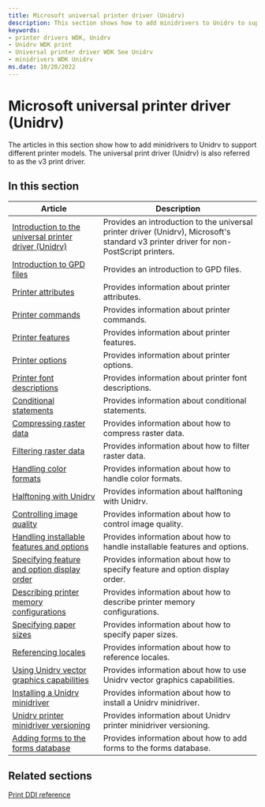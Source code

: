 ```yaml
---
title: Microsoft universal printer driver (Unidrv)
description: This section shows how to add minidrivers to Unidrv to support different printer models.
keywords:
- printer drivers WDK, Unidrv
- Unidrv WDK print
- Universal printer driver WDK See Unidrv
- minidrivers WDK Unidrv
ms.date: 10/20/2022
---
```


# Microsoft universal printer driver (Unidrv)

The articles in this section show how to add minidrivers to Unidrv to support different printer models. The universal print driver (Unidrv) is also referred to as the v3 print driver.

## In this section

| Article | Description |
|---|---|
| [Introduction to the universal printer driver (Unidrv)](introduction-to-the-universal-printer-driver.md) | Provides an introduction to the universal printer driver (Unidrv), Microsoft's standard v3 printer driver for non-PostScript printers. |
| [Introduction to GPD files](introduction-to-gpd-files.md) | Provides an introduction to GPD files. |
| [Printer attributes](printer-attributes.md) | Provides information about printer attributes. |
| [Printer commands](printer-commands.md) | Provides information about printer commands. |
| [Printer features](printer-features.md) | Provides information about printer features. |
| [Printer options](printer-options.md) | Provides information about printer options. |
| [Printer font descriptions](printer-font-descriptions.md) | Provides information about printer font descriptions. |
| [Conditional statements](conditional-statements.md) | Provides information about conditional statements. |
| [Compressing raster data](compressing-raster-data.md) | Provides information about how to compress raster data. |
| [Filtering raster data](filtering-raster-data.md) | Provides information about how to filter raster data. |
| [Handling color formats](handling-color-formats.md) | Provides information about how to handle color formats. |
| [Halftoning with Unidrv](halftoning-with-unidrv.md) | Provides information about halftoning with Unidrv. |
| [Controlling image quality](controlling-image-quality.md) | Provides information about how to control image quality. |
| [Handling installable features and options](handling-installable-features-and-options.md) | Provides information about how to handle installable features and options. |
| [Specifying feature and option display order](specifying-feature-and-option-display-order.md) | Provides information about how to specify feature and option display order. |
| [Describing printer memory configurations](describing-printer-memory-configurations.md) | Provides information about how to describe printer memory configurations. |
| [Specifying paper sizes](specifying-paper-sizes.md) | Provides information about how to specify paper sizes. |
| [Referencing locales](referencing-locales.md) | Provides information about how to reference locales. |
| [Using Unidrv vector graphics capabilities](using-unidrv-vector-graphics-capabilities.md) | Provides information about how to use Unidrv vector graphics capabilities. |
| [Installing a Unidrv minidriver](installing-a-unidrv-minidriver.md) | Provides information about how to install a Unidrv minidriver. |
| [Unidrv printer minidriver versioning](unidrv-printer-minidriver-versioning.md) | Provides information about Unidrv printer minidriver versioning. |
| [Adding forms to the forms database](adding-forms-to-the-forms-database.md) | Provides information about how to add forms to the forms database. |

## Related sections

[Print DDI reference](/windows-hardware/drivers/ddi/_print)
